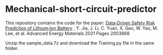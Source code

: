 # Mechanical-short-circuit-predictor
This repository contains the code for the paper:
[Data‐Driven Safety Risk Prediction of Lithium‐Ion Battery](https://dx.doi.org/10.1002/aenm.202003868)
, Y. Jia, J. Li, C. Yuan, X. Gao, W. Yao, M. Lee, et al. Advanced Energy Materials 2021 Pages 2003868

Unzip the sample_data.7z and download the Training.py file in the same folder.

